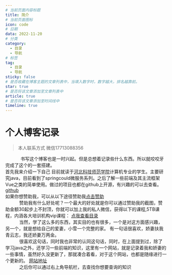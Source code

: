 ```yaml
---
# 当前页面内容标题
title: 简介
# 当前页面图标
icon: code
# 日期
data: 2022-11-20
# 分类
category:
  - 目录
  - 导航
# 标签
tag:
  - 目录
  - 导航
sticky: false
# 是否收藏在博客主题的文章列表中，当填入数字时，数字越大，排名越靠前。
star: true
# 是否将该文章添加至文章列表中
article: true
# 是否将该文章添加至时间线中
timeline: true
---
```


# 个人博客记录

> 本人联系方式 微信17713088356

&nbsp; &nbsp; &nbsp; &nbsp; &nbsp; &nbsp; 书写这个博客也是一时兴起。但是总想着记录些什么东西。所以就咬咬牙完成了这个的一套搭建。<br>
首先我来介绍一下自己 目前就读于[河北科技师范学院](https://www.hevttc.edu.cn/)计算机专业的学生。主要研究java，目前看到了springcould微服务系列。之后了解一些前端及其主流框架Vue之类的简单使用。做过的项目也都在github上开源，有兴趣的可以去查看。[github](https://github.com/xiaou61)<br>
如果你想赞助我，可以从以下途径赞助我[点击赞助](https://img1.imgtp.com/2023/07/19/VKrFkQAE.jpg)
<br>
&nbsp; &nbsp;  &nbsp; &nbsp; &nbsp; &nbsp;赞助我有什么好处呢？一个最大的好处就是你可以通过赞助我的截图，赞助金额30起步上不封顶，你就可以加上我的私人微信，获得以下的课程,5TB课程，内涵各大培训机构vip课程：
[点我查看目录](https://docs.qq.com/doc/DZGhUd1RCSktFWVJU)
<br>
&nbsp; &nbsp; &nbsp; &nbsp; &nbsp; &nbsp;当然，学了这么多的东西，其实目的也有很多，一个是对这方面感兴趣，另一个，就是想给自己的爱妻，小雪一个完整的家。
有一句话很喜欢，娇妻扶我青云志，我还娇妻万两金。<br>
&nbsp; &nbsp; &nbsp; &nbsp; &nbsp; &nbsp;很喜欢这句话，同时我也非常的认同这句话，同时，在上面提到过，除了学习java之外，还学习一些前端的知识，这里有一个网站，就是记录着我和娇妻的一些事情，虽然好久没更新了，那就凑合着看，对于这个网站，也都是随缘进行一个更新的。
[网站地址](https://www.guoyaxue.top/) <br>
&nbsp; &nbsp; &nbsp; &nbsp; &nbsp; &nbsp;之后你可以通过右上角导航栏，去查找你想要查询的知识

